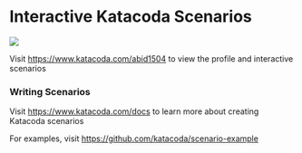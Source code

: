 # Interactive Katacoda Scenarios

[![](http://shields.katacoda.com/katacoda/abid1504/count.svg)](https://www.katacoda.com/abid1504 "Get your profile on Katacoda.com")

Visit https://www.katacoda.com/abid1504 to view the profile and interactive scenarios

### Writing Scenarios
Visit https://www.katacoda.com/docs to learn more about creating Katacoda scenarios

For examples, visit https://github.com/katacoda/scenario-example
